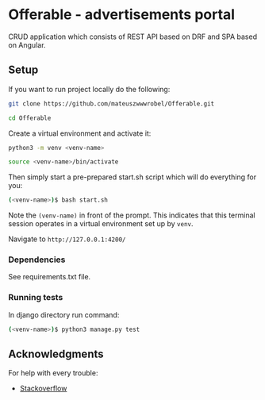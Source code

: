 # Offerable - advertisements portal
CRUD application which consists of REST API based on DRF and SPA based on Angular.

## Setup

If you want to run project locally do the following:

```sh
git clone https://github.com/mateuszwwwrobel/Offerable.git
```
```sh
cd Offerable
```

Create a virtual environment and activate it:

```sh
python3 -m venv <venv-name>
```
```sh
source <venv-name>/bin/activate
```

Then simply start a pre-prepared start.sh script which will do everything for you:

```sh
(<venv-name>)$ bash start.sh
```
Note the `(venv-name)` in front of the prompt. This indicates that this terminal
session operates in a virtual environment set up by `venv`.

Navigate to `http://127.0.0.1:4200/`


### Dependencies

See requirements.txt file. 

### Running tests

In django directory run command:
```sh
(<venv-name>)$ python3 manage.py test
```

## Acknowledgments

For help with every trouble:
* [Stackoverflow](https://stackoverflow.com/)
